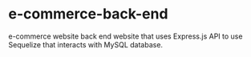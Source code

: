 # e-commerce-back-end
e-commerce website back end website that uses Express.js API to use Sequelize that interacts with MySQL database.
